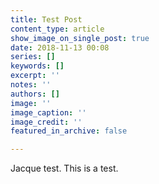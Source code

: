 ```yaml
---
title: Test Post
content_type: article
show_image_on_single_post: true
date: 2018-11-13 00:08
series: []
keywords: []
excerpt: ''
notes: ''
authors: []
image: ''
image_caption: ''
image_credit: ''
featured_in_archive: false

---
```

Jacque test. This is a test.